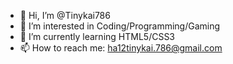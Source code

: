 - 👋 Hi, I’m @Tinykai786
- 👀 I’m interested in Coding/Programming/Gaming
- 🌱 I’m currently learning HTML5/CSS3
- 📫 How to reach me: ha12tinykai.786@gmail.com

<!---
Tinykai786/Tinykai786 is a ✨ special ✨ repository because its `README.md` (this file) appears on your GitHub profile.
You can click the Preview link to take a look at your changes.
--->
